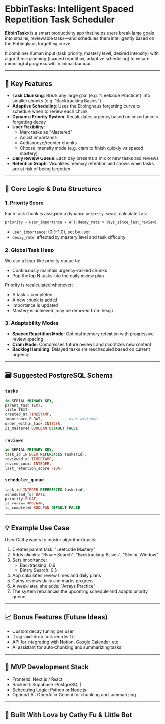 
# EbbinTasks: Intelligent Spaced Repetition Task Scheduler

**EbbinTasks** is a smart productivity app that helps users break large goals into smaller, reviewable tasks—and schedules them intelligently based on the Ebbinghaus forgetting curve.

It combines human input (task priority, mastery level, desired intensity) with algorithmic planning (spaced repetition, adaptive scheduling) to ensure meaningful progress with minimal burnout.

---

## 🔧 Key Features

- **Task Chunking**: Break any large goal (e.g. "Leetcode Practice") into smaller chunks (e.g. "Backtracking Basics")
- **Adaptive Scheduling**: Uses the Ebbinghaus forgetting curve to schedule when to review each chunk
- **Dynamic Priority System**: Recalculates urgency based on importance × forgetting decay
- **User Flexibility**:
  - Mark tasks as "Mastered"
  - Adjust importance
  - Add/snooze/reorder chunks
  - Choose intensity mode (e.g. cram to finish quickly vs spaced mastery)
- **Daily Review Queue**: Each day presents a mix of new tasks and reviews
- **Retention Graph**: Visualizes memory retention and shows when tasks are at risk of being forgotten

---

## 🧠 Core Logic & Data Structures

### 1. **Priority Score**
Each task chunk is assigned a dynamic `priority_score`, calculated as:

```python
priority = user_importance × e^(-decay_rate × days_since_last_review)
```

- `user_importance`: (0.0–1.0), set by user
- `decay_rate`: affected by mastery level and task difficulty

### 2. **Global Task Heap**
We use a heap-like priority queue to:
- Continuously maintain urgency-ranked chunks
- Pop the top N tasks into the daily review plan

Priority is recalculated whenever:
- A task is completed
- A new chunk is added
- Importance is updated
- Mastery is achieved (may be removed from heap)

### 3. **Adaptability Modes**
- **Spaced Repetition Mode**: Optimal memory retention with progressive review spacing
- **Cram Mode**: Compresses future reviews and prioritizes new content
- **Backlog Handling**: Delayed tasks are rescheduled based on current urgency

---

## 🗃️ Suggested PostgreSQL Schema

### `tasks`
```sql
id SERIAL PRIMARY KEY,
parent_task TEXT,
title TEXT,
created_at TIMESTAMP,
importance FLOAT,         -- user-assigned
order_within_task INTEGER,
is_mastered BOOLEAN DEFAULT FALSE
```

### `reviews`
```sql
id SERIAL PRIMARY KEY,
task_id INTEGER REFERENCES tasks(id),
reviewed_at TIMESTAMP,
review_count INTEGER,
last_retention_score FLOAT
```

### `scheduler_queue`
```sql
task_id INTEGER REFERENCES tasks(id),
scheduled_for DATE,
priority FLOAT,
is_review BOOLEAN,
is_completed BOOLEAN DEFAULT FALSE
```

---

## 💡 Example Use Case

User Cathy wants to master algorithm topics:
1. Creates parent task: "Leetcode Mastery"
2. Adds chunks: "Binary Search", "Backtracking Basics", "Sliding Window"
3. Sets importance:
   - Backtracking: 0.9
   - Binary Search: 0.6
4. App calculates review times and daily plans
5. Cathy reviews daily and marks progress
6. A week later, she adds: "Arrays Practice"
7. The system rebalances the upcoming schedule and adapts priority queue

---

## 📈 Bonus Features (Future Ideas)
- Custom decay tuning per user
- Drag-and-drop task reorder UI
- API for integrating with Notion, Google Calendar, etc.
- AI assistant for auto-chunking and summarizing tasks

---

## 🧪 MVP Development Stack
- Frontend: Next.js / React
- Backend: Supabase (PostgreSQL)
- Scheduling Logic: Python or Node.js
- Optional AI: OpenAI or Gemini for chunking and summarizing

---

## 👋 Built With Love by Cathy Fu & Little Bot

